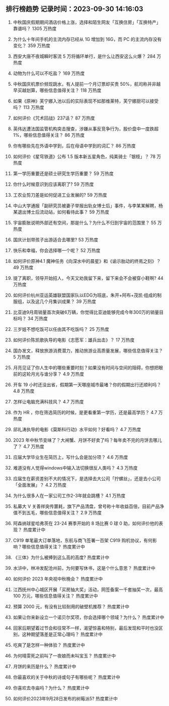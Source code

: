 
## 排行榜趋势 记录时间：2023-09-30 14:16:03
  
  1. 中秋国庆假期期间酒店价格上涨，选择和陌生网友「互换住房」「互换特产」靠谱吗？ 1305 万热度
    
  2. 为什么十年间手机的主流内存已经从 1G 增加到 16G，而 PC 的主流内存没有变化？ 359 万热度
    
  3. 西安大唐不夜城瞬时客流 5 万将循环单行，是什么让西安这么火爆？ 284 万热度
    
  4. 动物为什么可以不吃盐？ 169 万热度
    
  5. 中秋国庆机票价频现跳水，有人提前一个月订票却买贵 50%，航司称并非越早买越划算，哪些信息值得关注？ 118 万热度
    
  6. 如果《原神》芙宁娜入池以后的实际表现不如那维莱特，芙宁娜厨可以接受吗？ 113 万热度
    
  7. 如何评价《咒术回战》237话？ 87 万热度
    
  8. 英伟达遭法国监管机构突击搜查，涉嫌从事反竞争行为，股价盘中一度跌超 1%，哪些信息值得关注？ 86 万热度
    
  9. 你有哪些先在外语中学到，后在母语中学到的词汇？ 86 万热度
    
  10. 如何评价《星穹铁道》公布 1.5 版本新五星角色，纯美骑士「银枝」？ 78 万热度
    
  11. 第一学历重要还是硕士研究生学历重要？ 59 万热度
    
  12. 你什么时候意识到应该离职了? 59 万热度
    
  13. 工农业剪刀差是如何促进工业发展的? 59 万热度
    
  14. 中山大学通报「副研究员被妻子举报出轨女博士后」事件，与李某某解聘，杨某退出博士后流动站，如何看待此事？ 59 万热度
    
  15. 宇宙膨胀说明外部还有空间，那是什么？为什么不归到宇宙的范围里？ 55 万热度
    
  16. 国庆计划带孩子出游适合去哪里? 53 万热度
    
  17. 快乐和幸福，你会选择哪一个呢？ 52 万热度
    
  18. 如何评价原神4.1 魔神任务《向深水中的晨星》和《谕示胎动的终焉之刻》？ 49 万热度
    
  19. 提了离职，领导开始招人，今天又劝我留下来，留下来会不会被穿小鞋啊? 44 万热度
    
  20. 如何评价杭州亚运英雄联盟国家队以EDG为班底，朱开+阿布+茂凯·组成的制服组，以及这几个月集训成果？ 39 万热度
    
  21. 比亚迪9月周销量首次突破6万辆，你觉得比亚迪能够完成今年300万的销量目标吗？ 34 万热度
    
  22. 三岁娃不想吃饭可以任由其不吃饭吗？ 25 万热度
    
  23. 如何评价陈凯歌执导的电影《志愿军：雄兵出击》？ 17 万热度
    
  24. 国办发文，释放旅游消费潜力，推动旅游业高质量发展，哪些信息值得关注？ 5 万热度
    
  25. 月亮见证了你人生中的哪些重要时刻？如果没有时间与空间的阻碍，你想把眼前的这轮月光与谁分享？ 4.9 万热度
    
  26. 开车 19 小时还没出省，假期第一天哪座城市最堵？你的假期出行还顺利吗？ 4.8 万热度
    
  27. 怎样让电脑充满科技风？ 4.7 万热度
    
  28. 作为 HR ，你在筛选简历的时候，是更看重第一学历，还是最高学历？ 4.7 万热度
    
  29. 邱礼涛执导的电影《莫斯科行动》水平如何？好看吗？ 4.7 万热度
    
  30. 2023 年中秋节变味了？大闸蟹、月饼不好卖了吗？每年卖不完的月饼去哪儿了？ 4.7 万热度
    
  31. 应届大学毕业生在简历上，写什么会是加分项？ 4.6 万热度
    
  32. 难道没有人觉得windows中输入法切换很反人类吗？ 4.3 万热度
    
  33. 应届生在薪资差别不大的情况下，是选择去大公司「拧螺丝」，还是去小公司「全面发展」？ 4.2 万热度
    
  34. 为什么很多人在一家公司工作2-3年就会跳槽？ 4.1 万热度
    
  35. 私募大 V 关善祥突传噩耗，旗下产品清盘，曾号称十年收益百倍，目前产品净值不到五毛，哪些信息值得关注？ 2.9 万热度
    
  36. 阿森纳球星哈弗茨在 23-24 赛季开始的 8 场比赛 0 球 0 助，如何评价他的表现？ 热度累计中
    
  37. C919 单笔最大订单落地，东航与商飞签署一百架 C919 购机协议，有何影响？哪些信息值得关注？ 热度累计中
    
  38. 《三体》为什么被捧到这么高的高度? 热度累计中
    
  39. 水浒中，林冲发配沧州前，为何要写休书，这是个什么意思？ 热度累计中
    
  40. 如何评价 2023 年央视中秋晚会？ 热度累计中
    
  41. 江西抚州中心城区开展「买房抽大奖」活动，网签备案一千套抽奖一次，最高 100 万元，哪些信息值得关注？ 热度累计中
    
  42. 预算 2000 元，有没有比较耐用的破壁机推荐？ 热度累计中
    
  43. 如果让你来新设立一个诺贝尔奖项，你会选择哪个领域？为什么？ 热度累计中
    
  44. 回家后期望着过节会和往常不一样，渴望惊喜和特别，最后发现和平时也没区别，这种期望落差是正常心理吗？ 热度累计中
    
  45. 吃爽了是怎样一种体验？ 热度累计中
    
  46. 为何晴雯死之前叫了一夜娘而未叫宝玉？ 热度累计中
    
  47. 月饼的来历是什么？ 热度累计中
    
  48. 你最喜欢的关于中秋的诗或句子有哪些呢？ 热度累计中
    
  49. 你喜欢去寺庙吗？为什么？ 热度累计中
    
  50. 如何评价2023年9月28日发布的树莓派5? 热度累计中
    